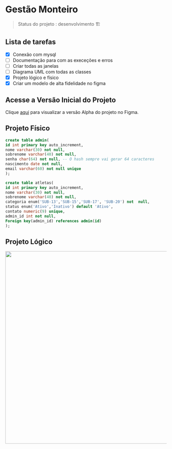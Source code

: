 # Gestão Monteiro

> Status do projeto :  desenvolvimento 🏗️

## Lista de tarefas
- [X] Conexão com mysql
- [ ] Documentação para com as execeções e erros
- [ ] Criar todas as janelas 
- [ ] Diagrama UML com todas as classes
- [X] Projeto lógico e físico
- [X] Criar um modelo de alta fidelidade no figma

## Acesse a Versão Inicial do Projeto
Clique [aqui](https://www.figma.com/file/Mu1LGR9cZThZe7wpjWipOx/Arena-Monteiro?type=design&node-id=0-1&mode=design&t=W2p3JexDMv1tQ1pC-0) para visualizar a versão Alpha do projeto no Figma.

## Projeto Físico 
```sql da tabela admin
create table admin(
id int primary key auto_increment,
nome varchar(30) not null,
sobrenome varchar(40) not null,
senha char(64) not null, -- O hash sempre vai gerar 64 caracteres
nascimento date not null,
email varchar(60) not null unique
);
```
```sql da tabela atletas
create table atletas(
id int primary key auto_increment,
nome varchar(30) not null,
sobrenome varchar(40) not null,
categoria enum('SUB-13','SUB-15','SUB-17', 'SUB-20') not  null,
status enum('Ativo','Inativo') default 'Ativo',
contato numeric(9) unique,
admin_id int not null,
Foreign key(admin_id) references admin(id)
);
```

## Projeto Lógico
<p align="center">
  <img width="600px" src="https://github.com/KrodrigoDev/Gestao_Monteiro/assets/126525471/ac21b455-f070-47d6-93a1-51c9303e1b4e">
</p>

